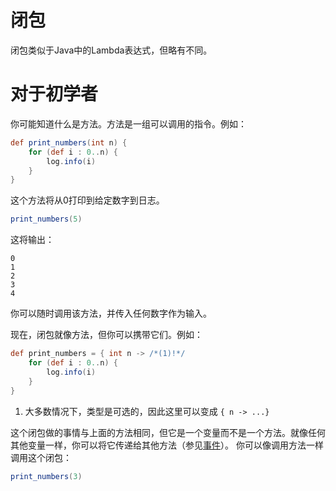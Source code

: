 # 闭包

闭包类似于Java中的Lambda表达式，但略有不同。

# 对于初学者

你可能知道什么是方法。方法是一组可以调用的指令。例如：
```groovy
def print_numbers(int n) {
    for (def i : 0..n) {
        log.info(i)
    }
}
```

这个方法将从0打印到给定数字到日志。
```groovy
print_numbers(5)
```

这将输出：

```
0
1
2
3
4
```

你可以随时调用该方法，并传入任何数字作为输入。

现在，闭包就像方法，但你可以携带它们。例如：
```groovy
def print_numbers = { int n -> /*(1)!*/
    for (def i : 0..n) {
        log.info(i)
    }
}
```

1. 大多数情况下，类型是可选的，因此这里可以变成 `{ n -> ...}`

这个闭包做的事情与上面的方法相同，但它是一个变量而不是一个方法。就像任何其他变量一样，你可以将它传递给其他方法（参见[事件](../groovyscript/minecraft/events/aa_events.md)）。
你可以像调用方法一样调用这个闭包：

```groovy
print_numbers(3)
```